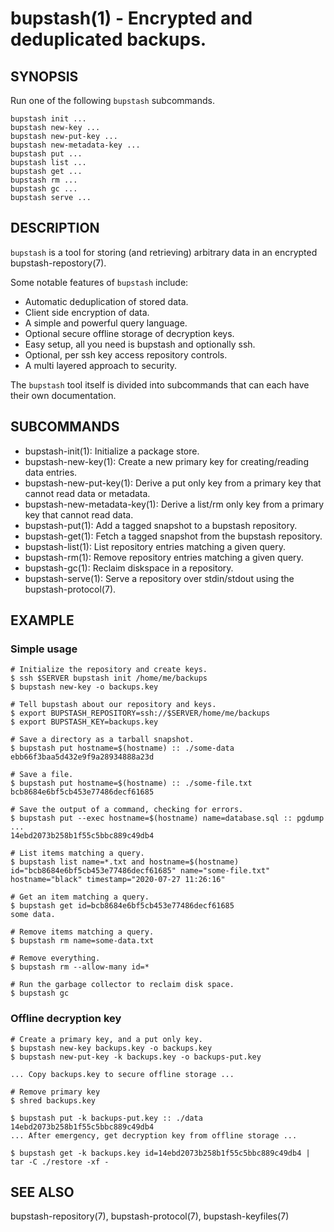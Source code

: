 bupstash(1) - Encrypted and deduplicated backups.
=================================================

## SYNOPSIS

Run one of the following `bupstash` subcommands.

`bupstash init ...`<br>
`bupstash new-key ...`<br>
`bupstash new-put-key ...`<br>
`bupstash new-metadata-key ...`<br>
`bupstash put ...`<br>
`bupstash list ...`<br>
`bupstash get ...`<br>
`bupstash rm ...`<br>
`bupstash gc ...`<br>
`bupstash serve ...`<br>

## DESCRIPTION

```bupstash``` is a tool for storing (and retrieving)
arbitrary data in an encrypted bupstash-repostory(7).

Some notable features of ```bupstash``` include:

* Automatic deduplication of stored data.
* Client side encryption of data.
* A simple and powerful query language.
* Optional secure offline storage of decryption keys.
* Easy setup, all you need is bupstash and optionally ssh.
* Optional, per ssh key access repository controls.
* A multi layered approach to security.

The ```bupstash``` tool itself is divided into subcommands
that can each have their own documentation.


## SUBCOMMANDS

* bupstash-init(1):
  Initialize a package store.
* bupstash-new-key(1):
  Create a new primary key for creating/reading data entries.
* bupstash-new-put-key(1):
  Derive a put only key from a primary key that cannot read data or metadata. 
* bupstash-new-metadata-key(1):
  Derive a list/rm only key from a primary key that cannot read data. 
* bupstash-put(1):
  Add a tagged snapshot to a bupstash repository.
* bupstash-get(1):
  Fetch a tagged snapshot from the bupstash repository.
* bupstash-list(1):
  List repository entries matching a given query.
* bupstash-rm(1):
  Remove repository entries matching a given query.
* bupstash-gc(1):
  Reclaim diskspace in a repository.
* bupstash-serve(1):
  Serve a repository over stdin/stdout using the bupstash-protocol(7).

## EXAMPLE

### Simple usage

```
# Initialize the repository and create keys.
$ ssh $SERVER bupstash init /home/me/backups
$ bupstash new-key -o backups.key

# Tell bupstash about our repository and keys.
$ export BUPSTASH_REPOSITORY=ssh://$SERVER/home/me/backups
$ export BUPSTASH_KEY=backups.key

# Save a directory as a tarball snapshot.
$ bupstash put hostname=$(hostname) :: ./some-data
ebb66f3baa5d432e9f9a28934888a23d

# Save a file.
$ bupstash put hostname=$(hostname) :: ./some-file.txt
bcb8684e6bf5cb453e77486decf61685

# Save the output of a command, checking for errors.
$ bupstash put --exec hostname=$(hostname) name=database.sql :: pgdump ...
14ebd2073b258b1f55c5bbc889c49db4

# List items matching a query.
$ bupstash list name=*.txt and hostname=$(hostname)
id="bcb8684e6bf5cb453e77486decf61685" name="some-file.txt" hostname="black" timestamp="2020-07-27 11:26:16"

# Get an item matching a query.
$ bupstash get id=bcb8684e6bf5cb453e77486decf61685
some data.

# Remove items matching a query.
$ bupstash rm name=some-data.txt

# Remove everything.
$ bupstash rm --allow-many id=*

# Run the garbage collector to reclaim disk space.
$ bupstash gc

```

### Offline decryption key
```
# Create a primary key, and a put only key.
$ bupstash new-key backups.key -o backups.key
$ bupstash new-put-key -k backups.key -o backups-put.key

... Copy backups.key to secure offline storage ...

# Remove primary key
$ shred backups.key

$ bupstash put -k backups-put.key :: ./data
14ebd2073b258b1f55c5bbc889c49db4
... After emergency, get decryption key from offline storage ...

$ bupstash get -k backups.key id=14ebd2073b258b1f55c5bbc889c49db4 | tar -C ./restore -xf - 
```


## SEE ALSO

bupstash-repository(7), bupstash-protocol(7), bupstash-keyfiles(7)